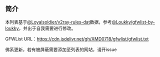 ## 简介
本列表基于[@Loyalsoldier/v2ray-rules-dat](https://cdn.jsdelivr.net/gh/Loyalsoldier/v2ray-rules-dat@release/gfw.txt)数据，参考[@Loukky/gfwlist-by-loukky](https://cdn.jsdelivr.net/gh/Loukky/gfwlist-by-loukky/gfwlist.txt)，并出于自我需要进行修改。

GFWList URL：https://cdn.jsdelivr.net/gh/XMD0718/gfwlist/gfwlist.txt

佛系更新，若有被屏蔽需要添加至列表的网站，请开issue